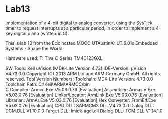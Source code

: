 # Lab13
Implementation of a 4-bit digital to analog converter, using the SysTick timer to request interrupts at a particular period, in order to implement a 4-key digital piano (written in C). 

This is lab 13 from the Edx hosted MOOC UTAustinX: UT.6.01x Embedded Systems - Shape the World.

Hardware used:
TI Tiva C Series TM4C123GXL

SW Tools:
Keil uVision (MDK-Lite Version 4.73)
IDE-Version:
µVision V4.73.0.0
Copyright (C) 2013 ARM Ltd and ARM Germany GmbH. All rights reserved.
Tool Version Numbers:
Toolchain:        MDK-Lite  Version: 4.73.0.0
Toolchain Path:    C:\Keil\ARM\ARMCC\bin\
C Compiler:         Armcc.Exe       V5.03.0.76 [Evaluation]
Assembler:          Armasm.Exe       V5.03.0.76 [Evaluation]
Linker/Locator:     ArmLink.Exe       V5.03.0.76 [Evaluation]
Librarian:          ArmAr.Exe       V5.03.0.76 [Evaluation]
Hex Converter:      FromElf.Exe       V5.03.0.76 [Evaluation]
CPU DLL:            SARMCM3.DLL       V4.73.0.0
Dialog DLL:         DCM.DLL       V1.10.0.0
Target DLL:         lmidk-agdi.dll
Dialog DLL:         TCM.DLL       V1.14.1.0
